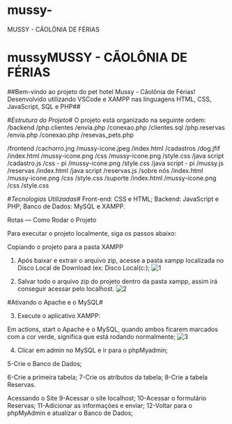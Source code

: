 # mussy-
MUSSY - CÃOLÔNIA DE FÉRIAS
# mussyMUSSY - CÃOLÔNIA DE FÉRIAS

##Bem-vindo ao projeto do pet hotel  Mussy - Cãolônia de Férias! Desenvolvido utilizando VSCode e XAMPP nas linguagens HTML, CSS, JavaScript, SQL e PHP##

#*Estrutura do Projeto*#
O projeto está organizado na seguinte ordem:
/backend
  /php.clientes
     /envia.php
     /conexao.php
     /clientes.sql
  /php.reservas
     /envia.php
     /conexao.php
     /resevas_pets.php
     
/frontend
  /cachorro.jng
  /mussy-icone.jpeg
  /index.html
  /cadastros
     /dog.jfif
     /index.html
     /mussy-icone.png
        /css
          /mussy-icone.png
          /style.css
   /java script
      /cadastro.js
   /css - pi
       /mussy-icone.png
       /style.css
   /java script - pi
       /mussy.js
   /reservas
       /index.html
         /java script
            /reservas.js
   /sobre nós
       /index.html
       /mussy-icone.png
         /css
          /style.css
   /suporte
       /index.html
       /mussy-icone.png
         /css
          /style.css

#*Tecnologias Utilizadas*#
Front-end: CSS e HTML;
Backend: JavaScript e PHP;
Banco de Dados: MySQL e XAMPP.

Rotas 
—
Como Rodar o Projeto

Para executar o projeto localmente, siga os passos abaixo:


Copiando o projeto para a pasta XAMPP

1. Após baixar e extrair o arquivo zip, acesse a pasta xampp localizada no Disco Local de Download (ex: Disco Local(c:);
![1](https://github.com/user-attachments/assets/4d2e86fc-bf07-4bdc-8236-c531b8c25b4c)

2. Salvar todo o arquivo zip do projeto dentro da pasta xampp, assim irá conseguir acessar pelo localhost.
![2](https://github.com/user-attachments/assets/df08e222-54bf-4533-a96f-4399a40de0c2)

#Ativando  o Apache e o MySQL#

3. Execute o aplicativo XAMPP:
   
Em actions, start o Apache e o MySQL, quando ambos ficarem marcados com a cor verde, significa que está rodando normalmente;
![3](https://github.com/user-attachments/assets/a50beb44-c454-4da7-8048-da07c92f6625)

4. Clicar em admin no MySQL e ir para o phpMyadmin;
   

5-Crie o Banco de Dados;

6-Crie a primeira tabela;
7-Crie os atributos da tabela;
8-Crie a tabela Reservas.


Acessando o Site
9-Acessar o site localhost; 
10-Acessar o formulário Reservas;
11-Adicionar as informações e enviar;
12-Voltar para o phpMyAdmin e atualizar o Banco de Dados;


